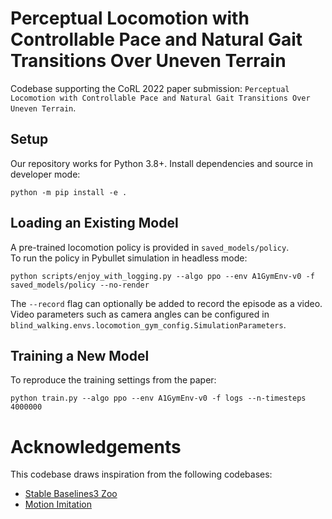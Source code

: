 # Perceptual Locomotion with Controllable Pace and Natural Gait Transitions Over Uneven Terrain

Codebase supporting the CoRL 2022 paper submission: `Perceptual Locomotion with Controllable Pace and Natural Gait Transitions Over Uneven Terrain`. 

## Setup

Our repository works for Python 3.8+. 
Install dependencies and source in developer mode:

```
python -m pip install -e .
```

## Loading an Existing Model

A pre-trained locomotion policy is provided in `saved_models/policy`.  
To run the policy in Pybullet simulation in headless mode: 

```
python scripts/enjoy_with_logging.py --algo ppo --env A1GymEnv-v0 -f saved_models/policy --no-render
```

The `--record` flag can optionally be added to record the episode as a video. 
Video parameters such as camera angles can be configured in `blind_walking.envs.locomotion_gym_config.SimulationParameters`. 

## Training a New Model

To reproduce the training settings from the paper:

```
python train.py --algo ppo --env A1GymEnv-v0 -f logs --n-timesteps 4000000
```

# Acknowledgements

This codebase draws inspiration from the following codebases: 
- [Stable Baselines3 Zoo](https://github.com/DLR-RM/rl-baselines3-zoo)
- [Motion Imitation](https://github.com/erwincoumans/motion_imitation)